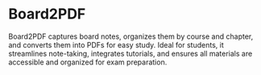 # Board2PDF
Board2PDF captures board notes, organizes them by course and chapter, and converts them into PDFs for easy study. Ideal for students, it streamlines note-taking, integrates tutorials, and ensures all materials are accessible and organized for exam preparation.
